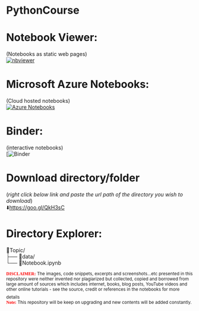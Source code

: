 # PythonCourse

# Notebook Viewer:  
(Notebooks as static web pages)  
[![nbviewer](https://user-images.githubusercontent.com/2791223/29387450-e5654c72-8294-11e7-95e4-090419520edb.png)](https://nbviewer.jupyter.org/github/DataScienceTraining-NonProfit/PythonCourse/tree/master/)


# Microsoft Azure Notebooks:
(Cloud hosted notebooks)  
[![Azure Notebooks](https://notebooks.azure.com/launch.png)](https://notebooks.azure.com/sumendar/libraries/FoundationOfStatsDSAIML-Python)

# Binder:
(interactive notebooks)  
[![Binder](https://mybinder.org/v2/gh/DataScienceTraining-NonProfit/PythonCourse/master)

# Download directory/folder 
(*right click below link and paste the url path of the directory you wish to download*)  
:arrow_down:https://goo.gl/QkH3sC

# Directory Explorer:      
:open_file_folder:Topic/  
├── :open_file_folder:data/  
└── :closed_book:Notebook.ipynb  
  
<sub><span style="color:red; font-family:Comic Sans MS">**DISCLAIMER:**</span> The images, code snippets, excerpts and screenshots...etc presented in this repository were neither  invented nor plagiarized but collected, copied and borrowed from large amount of sources which includes internet, books, blog posts, YouTube videos and other online tutorials - see the source, credit or references in the notebooks for more details</sub>  
<sub><span style="color:red; font-family:Comic Sans MS">  
 **Note:**</span> This repository will be keep on upgrading and new contents will be added constantly.</sub>    
